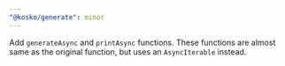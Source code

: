 ```yaml
---
"@kosko/generate": minor
---
```


Add `generateAsync` and `printAsync` functions. These functions are almost same as the original function, but uses an `AsyncIterable` instead.
